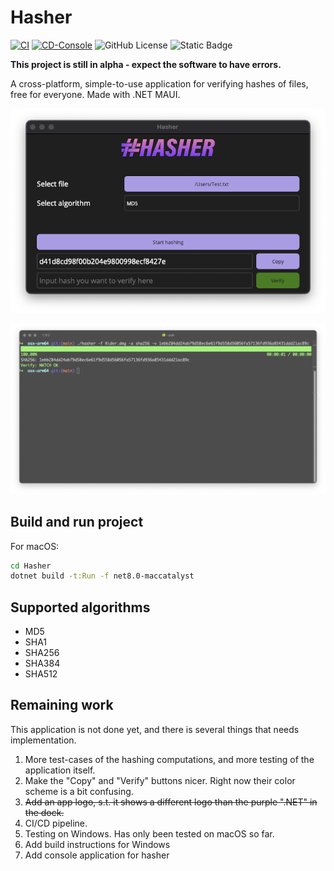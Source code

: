 # Hasher

[![CI](https://github.com/larsjuvik/hasher/actions/workflows/CI.yml/badge.svg)](https://github.com/larsjuvik/hasher/actions/workflows/CI.yml)
[![CD-Console](https://github.com/larsjuvik/hasher/actions/workflows/CD-Console.yml/badge.svg)](https://github.com/larsjuvik/hasher/actions/workflows/CD-Console.yml)
![GitHub License](https://img.shields.io/github/license/larsjuvik/hasher)
![Static Badge](https://img.shields.io/badge/made_with-C%23-blue)

**This project is still in alpha - expect the software to have errors.**

A cross-platform, simple-to-use application for verifying hashes of files, free for everyone. Made with .NET MAUI.

<p align="left">
  <img src="docs/res/Hasher_GUI.png" />
</p>
<p align="right">
  <img src="docs/res/Hasher_Console.png" />
</p>

## Build and run project

For macOS:

```bash
cd Hasher
dotnet build -t:Run -f net8.0-maccatalyst
```

## Supported algorithms

- MD5
- SHA1
- SHA256
- SHA384
- SHA512

## Remaining work

This application is not done yet, and there is several things that needs implementation.

1. More test-cases of the hashing computations, and more testing of the application itself.
2. Make the "Copy" and "Verify" buttons nicer. Right now their color scheme is a bit confusing.
3. ~~Add an app logo, s.t. it shows a different logo than the purple ".NET" in the dock.~~
4. CI/CD pipeline.
5. Testing on Windows. Has only been tested on macOS so far.
6. Add build instructions for Windows
7. Add console application for hasher
